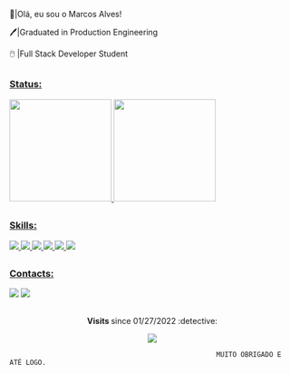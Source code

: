 👋|Olá, eu sou o Marcos Alves!

🖊️|Graduated in Production Engineering

🖱️ |Full Stack Developer Student



  <div align="center">
  <h2 > <p>  </h2>
  </div>
 
     
  <a href="https://github.com/Marcosdalves">
  <h3> Status: </h3>
  <img height="180em" src="https://github-readme-stats.vercel.app/api?username=Marcosdalves&show_icons=true&theme=dracula&include_all_commits=true&count_private=true"/> <img height="180em" src="https://github-readme-stats.vercel.app/api/top-langs/?username=Marcosdalves&layout=compact&langs_count=7&theme=dracula"/>
</div>



  <div align="center">
  <h2 > <p>  </h2>
  </div>
     
<h3> Skills: </h3>
<div>
   <img src= https://img.shields.io/badge/Java-ED8B00?style=for-the-badge&logo=java&logoColor=white>
   <img src= https://img.shields.io/badge/Spring_Boot-F2F4F9?style=for-the-badge&logo=spring-boot>
   <img src= https://img.shields.io/badge/MySQL-005C84?style=for-the-badge&logo=mysql&logoColor=white>
   <img src= https://img.shields.io/badge/Postman-FF6C37?style=for-the-badge&logo=Postman&logoColor=white>
   <img src=  https://img.shields.io/badge/GitHub-100000?style=for-the-badge&logo=github&logoColor=white>
   <img src=  https://img.shields.io/badge/GIT-E44C30?style=for-the-badge&logo=git&logoColor=white>
     
     
  <div align="center">
  <h2 > <p>  </h2>
  </div>

<h3>Contacts: </h3>
<div>
<a href="https://www.linkedin.com/in/marcos-alves-1ab481114/" target="_blank"><img src="https://img.shields.io/badge/-LinkedIn-%230077B5?style=for-the-badge&logo=linkedin&logoColor=white" target="_blank"></a>    
<a href="mailto:0marcosalves@gmail.com"><img src="https://img.shields.io/badge/-Gmail-%23333?style=for-the-badge&logo=gmail&logoColor=white" target="_blank"></a>
</div>

     
     
  <div align="center">
  <h2 > <p>  </h2>
  </div>
  
<p align="center"><strong> Visits </strong> since 01/27/2022 :detective: <br>
<p align="center"> 
<img alingn="center" src="https://profile-counter.glitch.me/Marcosdalves/count.svg" />
</p>
     
     
     
                                                       MUITO OBRIGADO E ATÉ LOGO.



     
     
    

  
